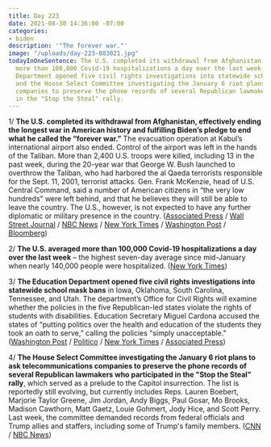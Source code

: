 ```yaml
---
title: Day 223
date: 2021-08-30 14:36:00 -07:00
categories:
- biden
description: '"The forever war."'
image: "/uploads/day-223-083021.jpg"
todayInOneSentence: The U.S. completed its withdrawal from Afghanistan; The U.S. averaged
  more than 100,000 Covid-19 hospitalizations a day over the last week; the Education
  Department opened five civil rights investigations into statewide school mask bans;
  and the House Select Committee investigating the January 6 riot plans to ask telecommunications
  companies to preserve the phone records of several Republican lawmakers who participated
  in the "Stop the Steal" rally.
---
```


1/ **The U.S. completed its withdrawal from Afghanistan, effectively ending the longest war in American history and fulfilling Biden’s pledge to end what he called the “forever war.”** The evacuation operation at Kabul’s international airport also ended. Control of the airport was left in the hands of the Taliban. More than 2,400 U.S. troops were killed, including 13 in the past week, during the 20-year war that George W. Bush launched to overthrow the Taliban, who had harbored the al Qaeda terrorists responsible for the Sept. 11, 2001, terrorist attacks. Gen. Frank McKenzie, head of U.S. Central Command, said a number of American citizens in “the very low hundreds” were left behind, and that he believes they will still be able to leave the country. The U.S., however, is not expected to have any further diplomatic or military presence in the country. ([Associated Press](https://apnews.com/article/afghanistan-islamic-state-group-e10e038baea732dae879c11234507f81) / [Wall Street Journal](https://www.wsj.com/articles/last-u-s-troops-leave-afghanistan-after-nearly-20-years-11630355853) / [NBC News](https://www.nbcnews.com/politics/national-security/last-plane-carrying-americans-afghanistan-departs-nation-s-longest-war-n1278012) / [New York Times](https://www.nytimes.com/live/2021/08/30/world/afghanistan-news#us-military-evacuation-kabul-afghanistan) / [Washington Post](https://www.washingtonpost.com/world/2021/08/30/afghanistan-kabul-taliban-live-updates/) / [Bloomberg](https://www.bloomberg.com/news/articles/2021-08-30/u-s-forces-leave-afghanistan-ending-20-year-military-presence?sref=MIBMEEoj))

2/ **The U.S. averaged more than 100,000 Covid-19 hospitalizations a day over the last week** – the highest seven-day average since mid-January when nearly 140,000 people were hospitalized. ([New York Times](https://www.nytimes.com/2021/08/30/us/delta-100000-covid-patients.html))

3/ **The Education Department opened five civil rights investigations into statewide school mask bans** in Iowa, Oklahoma, South Carolina, Tennessee, and Utah. The department’s Office for Civil Rights will examine whether the policies in the five Republican-led states violate the rights of students with disabilities. Education Secretary Miguel Cardona accused the states of “putting politics over the health and education of the students they took an oath to serve,” calling the policies "simply unacceptable." ([Washington Post](https://www.washingtonpost.com/education/2021/08/30/biden-school-masks-investigation-state/) / [Politico](https://www.politico.com/news/2021/08/30/education-department-probe-unacceptable-school-mask-bans-507589) / [New York Times](https://www.nytimes.com/2021/08/30/us/politics/biden-masks-investigations-special-education.html) / [Associated Press](https://apnews.com/article/health-education-coronavirus-pandemic-75626804dd993775d292a6b450e13d01))

4/ **The House Select Committee investigating the January 6 riot plans to ask telecommunications companies to preserve the phone records of several Republican lawmakers who participated in the "Stop the Steal" rally**, which served as a prelude to the Capitol insurrection. The list is reportedly still evolving, but currently includes Reps. Lauren Boebert, Marjorie Taylor Greene, Jim Jordan, Andy Biggs,  Paul Gosar, Mo Brooks, Madison Cawthorn, Matt Gaetz, Louie Gohmert, Jody Hice, and Scott Perry. Last week, the committee demanded records from federal officials and Trump allies and staffers, including some of Trump's family members. ([CNN](https://www.cnn.com/2021/08/30/politics/january-6-phone-records-members-of-congress/index.html) / [NBC News](https://www.nbcnews.com/politics/congress/jan-6-committee-ask-phone-companies-republican-lawmakers-records-n1278044))
